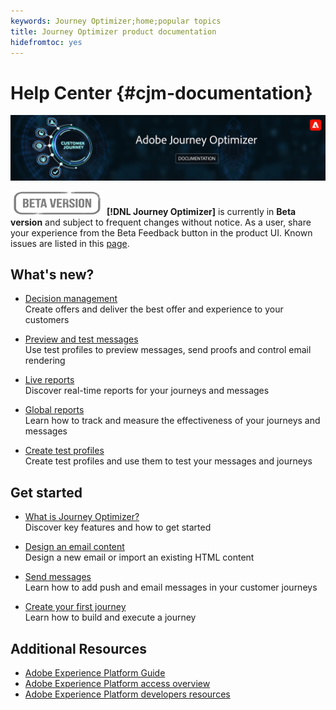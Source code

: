 ```yaml
---
keywords: Journey Optimizer;home;popular topics
title: Journey Optimizer product documentation
hidefromtoc: yes
---
```

# Help Center {#cjm-documentation}

![](using/assets/do-not-localize/banner-cjm.png) 

![](using/assets/do-not-localize/badge.png) 
**[!DNL Journey Optimizer]** is currently in **Beta version** and subject to frequent changes without notice. As a user, share your experience from the Beta Feedback button in the product UI. Known issues are listed in this [page](using/known-issues.md).

## What's new?


* [Decision management](using/offers/get-started/starting-offer-decisioning.md) </br> Create offers and deliver the best offer and experience to your customers

* [Preview and test messages](using/preview.md) </br> Use test profiles to preview messages, send proofs and control email rendering

* [Live reports](using/reports/live-report.md) </br> Discover real-time reports for your journeys and messages

* [Global reports](using/reports/global-report.md) </br> Learn how to track and measure the effectiveness of your journeys and messages

* [Create test profiles](using/building-journeys/creating-test-profiles.md) </br> Create test profiles and use them to test your messages and journeys

## Get started

* [What is Journey Optimizer?](using/get-started.md) </br> Discover key features and how to get started

* [Design an email content](using/design-emails.md) </br>Design a new email or import an existing HTML content

* [Send messages](using/building-journeys/journey.md) </br> Learn how to add push and email messages in your customer journeys

* [Create your first journey](using/building-journeys/journeys-uc.md) </br>Learn how to build and execute a journey

## Additional Resources

* [Adobe Experience Platform Guide](https://experienceleague.adobe.com/docs/experience-platform/landing/home.html)
* [Adobe Experience Platform access overview](https://experienceleague.adobe.com/docs/experience-platform/access-control/home.html)
* [Adobe Experience Platform developers resources](https://www.adobe.com/experience-platform/documentation-and-developer-resources.html)
